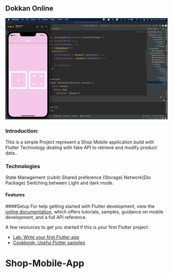 ## Dokkan Online
![This is an image](https://github.com/HendMohammed90/Dicee-App/blob/master/images/Screen%20Shot%202022-06-12%20at%2012.34.02%20PM.png)

### Introduction:
This is a simple Project represent a Shop Mobile application build with Flutter Technology dealing with fake API to retrieve and modify product data..

### Technologies
State Management (cubit)
Shared preference (Storage)
Network(Dio Package)
Switching between Light and dark mode.


#### Features

####Setup
For help getting started with Flutter development, view the
[online documentation](https://docs.flutter.dev/), which offers tutorials,
samples, guidance on mobile development, and a full API reference.

A few resources to get you started if this is your first Flutter project:

- [Lab: Write your first Flutter app](https://docs.flutter.dev/get-started/codelab)
- [Cookbook: Useful Flutter samples](https://docs.flutter.dev/cookbook)

# Shop-Mobile-App
